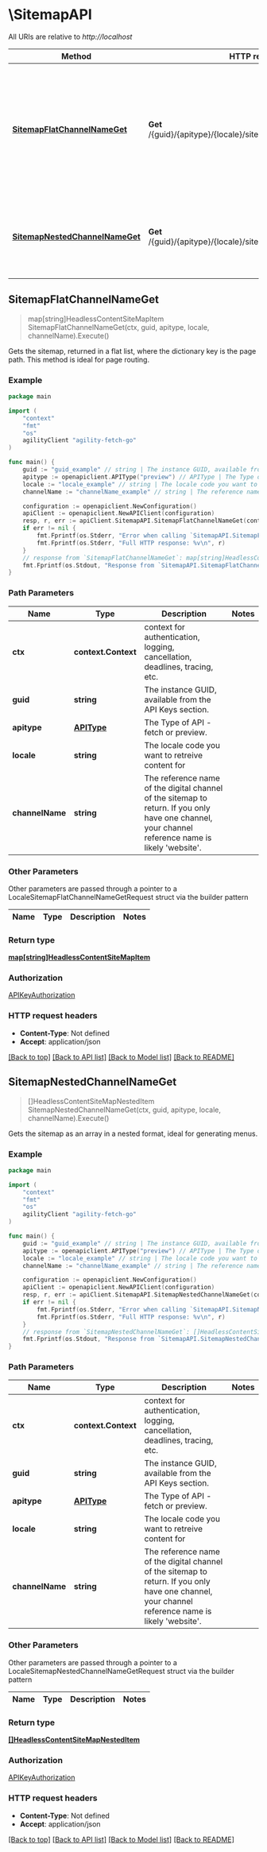 # \SitemapAPI

All URIs are relative to *http://localhost*

Method | HTTP request | Description
------------- | ------------- | -------------
[**SitemapFlatChannelNameGet**](SitemapAPI.md#SitemapFlatChannelNameGet) | **Get** /{guid}/{apitype}/{locale}/sitemap/flat/{channelName} | Gets the sitemap, returned in a flat list, where the dictionary key is the page path. This method is ideal for page routing.
[**SitemapNestedChannelNameGet**](SitemapAPI.md#SitemapNestedChannelNameGet) | **Get** /{guid}/{apitype}/{locale}/sitemap/nested/{channelName} | Gets the sitemap as an array in a nested format, ideal for generating menus.



## SitemapFlatChannelNameGet

> map[string]HeadlessContentSiteMapItem SitemapFlatChannelNameGet(ctx, guid, apitype, locale, channelName).Execute()

Gets the sitemap, returned in a flat list, where the dictionary key is the page path. This method is ideal for page routing.

### Example

```go
package main

import (
	"context"
	"fmt"
	"os"
	agilityClient "agility-fetch-go"
)

func main() {
	guid := "guid_example" // string | The instance GUID, available from the API Keys section.
	apitype := openapiclient.APIType("preview") // APIType | The Type of API - fetch or preview.
	locale := "locale_example" // string | The locale code you want to retreive content for
	channelName := "channelName_example" // string | The reference name of the digital channel of the sitemap to return. If you only have one channel, your channel reference name is likely 'website'.

	configuration := openapiclient.NewConfiguration()
	apiClient := openapiclient.NewAPIClient(configuration)
	resp, r, err := apiClient.SitemapAPI.SitemapFlatChannelNameGet(context.Background(), guid, apitype, locale, channelName).Execute()
	if err != nil {
		fmt.Fprintf(os.Stderr, "Error when calling `SitemapAPI.SitemapFlatChannelNameGet``: %v\n", err)
		fmt.Fprintf(os.Stderr, "Full HTTP response: %v\n", r)
	}
	// response from `SitemapFlatChannelNameGet`: map[string]HeadlessContentSiteMapItem
	fmt.Fprintf(os.Stdout, "Response from `SitemapAPI.SitemapFlatChannelNameGet`: %v\n", resp)
}
```

### Path Parameters


Name | Type | Description  | Notes
------------- | ------------- | ------------- | -------------
**ctx** | **context.Context** | context for authentication, logging, cancellation, deadlines, tracing, etc.
**guid** | **string** | The instance GUID, available from the API Keys section. | 
**apitype** | [**APIType**](.md) | The Type of API - fetch or preview. | 
**locale** | **string** | The locale code you want to retreive content for | 
**channelName** | **string** | The reference name of the digital channel of the sitemap to return. If you only have one channel, your channel reference name is likely &#39;website&#39;. | 

### Other Parameters

Other parameters are passed through a pointer to a LocaleSitemapFlatChannelNameGetRequest struct via the builder pattern


Name | Type | Description  | Notes
------------- | ------------- | ------------- | -------------





### Return type

[**map[string]HeadlessContentSiteMapItem**](HeadlessContentSiteMapItem.md)

### Authorization

[APIKeyAuthorization](../README.md#APIKeyAuthorization)

### HTTP request headers

- **Content-Type**: Not defined
- **Accept**: application/json

[[Back to top]](#) [[Back to API list]](../README.md#documentation-for-api-endpoints)
[[Back to Model list]](../README.md#documentation-for-models)
[[Back to README]](../README.md)


## SitemapNestedChannelNameGet

> []HeadlessContentSiteMapNestedItem SitemapNestedChannelNameGet(ctx, guid, apitype, locale, channelName).Execute()

Gets the sitemap as an array in a nested format, ideal for generating menus.

### Example

```go
package main

import (
	"context"
	"fmt"
	"os"
	agilityClient "agility-fetch-go"
)

func main() {
	guid := "guid_example" // string | The instance GUID, available from the API Keys section.
	apitype := openapiclient.APIType("preview") // APIType | The Type of API - fetch or preview.
	locale := "locale_example" // string | The locale code you want to retreive content for
	channelName := "channelName_example" // string | The reference name of the digital channel of the sitemap to return. If you only have one channel, your channel reference name is likely 'website'.

	configuration := openapiclient.NewConfiguration()
	apiClient := openapiclient.NewAPIClient(configuration)
	resp, r, err := apiClient.SitemapAPI.SitemapNestedChannelNameGet(context.Background(), guid, apitype, locale, channelName).Execute()
	if err != nil {
		fmt.Fprintf(os.Stderr, "Error when calling `SitemapAPI.SitemapNestedChannelNameGet``: %v\n", err)
		fmt.Fprintf(os.Stderr, "Full HTTP response: %v\n", r)
	}
	// response from `SitemapNestedChannelNameGet`: []HeadlessContentSiteMapNestedItem
	fmt.Fprintf(os.Stdout, "Response from `SitemapAPI.SitemapNestedChannelNameGet`: %v\n", resp)
}
```

### Path Parameters


Name | Type | Description  | Notes
------------- | ------------- | ------------- | -------------
**ctx** | **context.Context** | context for authentication, logging, cancellation, deadlines, tracing, etc.
**guid** | **string** | The instance GUID, available from the API Keys section. | 
**apitype** | [**APIType**](.md) | The Type of API - fetch or preview. | 
**locale** | **string** | The locale code you want to retreive content for | 
**channelName** | **string** | The reference name of the digital channel of the sitemap to return. If you only have one channel, your channel reference name is likely &#39;website&#39;. | 

### Other Parameters

Other parameters are passed through a pointer to a LocaleSitemapNestedChannelNameGetRequest struct via the builder pattern


Name | Type | Description  | Notes
------------- | ------------- | ------------- | -------------





### Return type

[**[]HeadlessContentSiteMapNestedItem**](HeadlessContentSiteMapNestedItem.md)

### Authorization

[APIKeyAuthorization](../README.md#APIKeyAuthorization)

### HTTP request headers

- **Content-Type**: Not defined
- **Accept**: application/json

[[Back to top]](#) [[Back to API list]](../README.md#documentation-for-api-endpoints)
[[Back to Model list]](../README.md#documentation-for-models)
[[Back to README]](../README.md)

